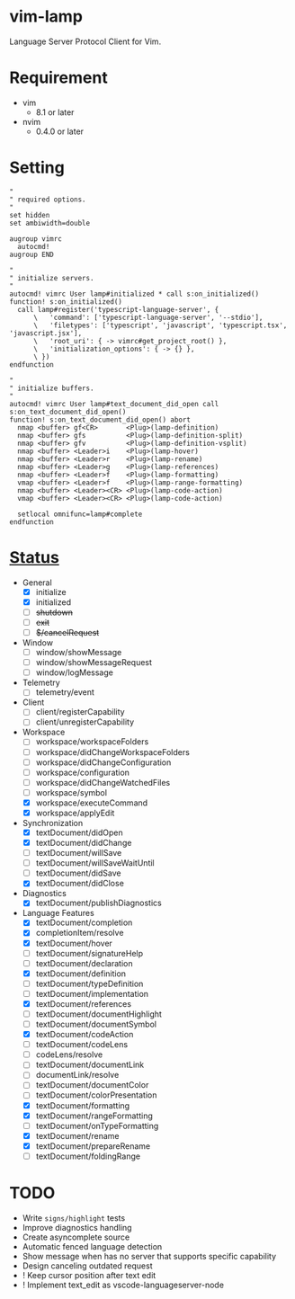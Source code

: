 # vim-lamp
Language Server Protocol Client for Vim.

# Requirement

- vim
    - 8.1 or later
- nvim
    - 0.4.0 or later

# Setting

```viml
"
" required options.
"
set hidden
set ambiwidth=double

augroup vimrc
  autocmd!
augroup END

"
" initialize servers.
"
autocmd! vimrc User lamp#initialized * call s:on_initialized()
function! s:on_initialized()
  call lamp#register('typescript-language-server', {
      \   'command': ['typescript-language-server', '--stdio'],
      \   'filetypes': ['typescript', 'javascript', 'typescript.tsx', 'javascript.jsx'],
      \   'root_uri': { -> vimrc#get_project_root() },
      \   'initialization_options': { -> {} },
      \ })
endfunction

"
" initialize buffers.
"
autocmd! vimrc User lamp#text_document_did_open call s:on_text_document_did_open()
function! s:on_text_document_did_open() abort
  nmap <buffer> gf<CR>       <Plug>(lamp-definition)
  nmap <buffer> gfs          <Plug>(lamp-definition-split)
  nmap <buffer> gfv          <Plug>(lamp-definition-vsplit)
  nmap <buffer> <Leader>i    <Plug>(lamp-hover)
  nmap <buffer> <Leader>r    <Plug>(lamp-rename)
  nmap <buffer> <Leader>g    <Plug>(lamp-references)
  nmap <buffer> <Leader>f    <Plug>(lamp-formatting)
  vmap <buffer> <Leader>f    <Plug>(lamp-range-formatting)
  nmap <buffer> <Leader><CR> <Plug>(lamp-code-action)
  vmap <buffer> <Leader><CR> <Plug>(lamp-code-action)

  setlocal omnifunc=lamp#complete
endfunction
```

# [Status](https://microsoft.github.io/language-server-protocol/specifications/specification-3-14/)

- General
    - [x] initialize
    - [x] initialized
    - [ ] ~~shutdown~~
    - [ ] ~~exit~~
    - [ ] ~~$/cancelRequest~~

- Window
    - [ ] window/showMessage
    - [ ] window/showMessageRequest
    - [ ] window/logMessage

- Telemetry
    - [ ] telemetry/event

- Client
    - [ ] client/registerCapability
    - [ ] client/unregisterCapability

- Workspace
    - [ ] workspace/workspaceFolders
    - [ ] workspace/didChangeWorkspaceFolders
    - [ ] workspace/didChangeConfiguration
    - [ ] workspace/configuration
    - [ ] workspace/didChangeWatchedFiles
    - [ ] workspace/symbol
    - [x] workspace/executeCommand
    - [x] workspace/applyEdit

- Synchronization
    - [x] textDocument/didOpen
    - [x] textDocument/didChange
    - [ ] textDocument/willSave
    - [ ] textDocument/willSaveWaitUntil
    - [ ] textDocument/didSave
    - [x] textDocument/didClose

- Diagnostics
    - [x] textDocument/publishDiagnostics

- Language Features
    - [x] textDocument/completion
    - [x] completionItem/resolve
    - [x] textDocument/hover
    - [ ] textDocument/signatureHelp
    - [ ] textDocument/declaration
    - [x] textDocument/definition
    - [ ] textDocument/typeDefinition
    - [ ] textDocument/implementation
    - [x] textDocument/references
    - [ ] textDocument/documentHighlight
    - [ ] textDocument/documentSymbol
    - [x] textDocument/codeAction
    - [ ] textDocument/codeLens
    - [ ] codeLens/resolve
    - [ ] textDocument/documentLink
    - [ ] documentLink/resolve
    - [ ] textDocument/documentColor
    - [ ] textDocument/colorPresentation
    - [x] textDocument/formatting
    - [x] textDocument/rangeFormatting
    - [ ] textDocument/onTypeFormatting
    - [x] textDocument/rename
    - [x] textDocument/prepareRename
    - [ ] textDocument/foldingRange

# TODO
- Write `signs/highlight` tests
- Improve diagnostics handling
- Create asyncomplete source
- Automatic fenced language detection
- Show message when has no server that supports specific capability
- Design canceling outdated request
- ! Keep cursor position after text edit
- ! Implement text_edit as vscode-languageserver-node

